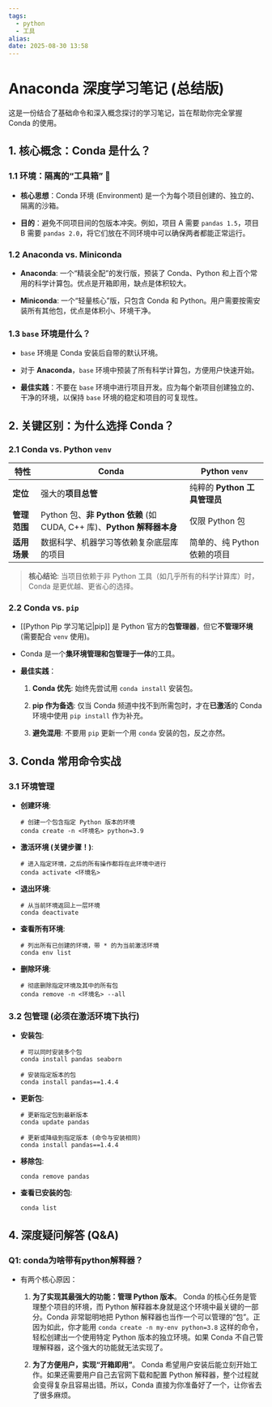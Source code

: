 ```yaml
---
tags:
  - python
  - 工具
alias:
date: 2025-08-30 13:58
---
```

# Anaconda 深度学习笔记 (总结版)

这是一份结合了基础命令和深入概念探讨的学习笔记，旨在帮助你完全掌握 Conda 的使用。

## 1. 核心概念：Conda 是什么？

### 1.1 环境：隔离的“工具箱” 🧰

- **核心思想**：Conda 环境 (Environment) 是一个为每个项目创建的、独立的、隔离的沙箱。
    
- **目的**：避免不同项目间的包版本冲突。例如，项目 A 需要 `pandas 1.5`，项目 B 需要 `pandas 2.0`，将它们放在不同环境中可以确保两者都能正常运行。
    

### 1.2 Anaconda vs. Miniconda

- **Anaconda**: 一个“精装全配”的发行版，预装了 Conda、Python 和上百个常用的科学计算包。优点是开箱即用，缺点是体积较大。
    
- **Miniconda**: 一个“轻量核心”版，只包含 Conda 和 Python。用户需要按需安装所有其他包，优点是体积小、环境干净。
    

### 1.3 `base` 环境是什么？

- `base` 环境是 Conda 安装后自带的默认环境。
    
- 对于 **Anaconda**，`base` 环境中预装了所有科学计算包，方便用户快速开始。
    
- **最佳实践**：不要在 `base` 环境中进行项目开发。应为每个新项目创建独立的、干净的环境，以保持 `base` 环境的稳定和项目的可复现性。
    

## 2. 关键区别：为什么选择 Conda？

### 2.1 Conda vs. Python `venv`

|特性|Conda|Python `venv`|
|---|---|---|
|**定位**|强大的**项目总管**|纯粹的 **Python 工具管理员**|
|**管理范围**|Python 包、**非 Python 依赖** (如 CUDA, C++ 库)、**Python 解释器本身**|仅限 Python 包|
|**适用场景**|数据科学、机器学习等依赖复杂底层库的项目|简单的、纯 Python 依赖的项目|

> **核心结论**: 当项目依赖于非 Python 工具（如几乎所有的科学计算库）时，Conda 是更优越、更省心的选择。

### 2.2 Conda vs. `pip`

- [[Python Pip 学习笔记|pip]] 是 Python 官方的**包管理器**，但它**不管理环境** (需要配合 `venv` 使用)。
    
- Conda 是一个**集环境管理和包管理于一体**的工具。
    
- **最佳实践**：
    
    1. **Conda 优先**: 始终先尝试用 `conda install` 安装包。
        
    2. **pip 作为备选**: 仅当 Conda 频道中找不到所需包时，才在**已激活**的 Conda 环境中使用 `pip install` 作为补充。
        
    3. **避免混用**: 不要用 `pip` 更新一个用 `conda` 安装的包，反之亦然。
        

## 3. Conda 常用命令实战

### 3.1 环境管理

- **创建环境**:
    
    ```
    # 创建一个包含指定 Python 版本的环境
    conda create -n <环境名> python=3.9
    ```
    
- **激活环境 (关键步骤！)**:
    
    ```
    # 进入指定环境，之后的所有操作都将在此环境中进行
    conda activate <环境名>
    ```
    
- **退出环境**:
    
    ```
    # 从当前环境返回上一层环境
    conda deactivate
    ```
    
- **查看所有环境**:
    
    ```
    # 列出所有已创建的环境，带 * 的为当前激活环境
    conda env list
    ```
    
- **删除环境**:
    
    ```
    # 彻底删除指定环境及其中的所有包
    conda remove -n <环境名> --all
    ```
    

### 3.2 包管理 (必须在激活环境下执行)

- **安装包**:
    
    ```
    # 可以同时安装多个包
    conda install pandas seaborn
    
    # 安装指定版本的包
    conda install pandas==1.4.4
    ```
    
- **更新包**:
    
    ```
    # 更新指定包到最新版本
    conda update pandas
    
    # 更新或降级到指定版本 (命令与安装相同)
    conda install pandas==1.4.4
    ```
    
- **移除包**:
    
    ```
    conda remove pandas
    ```
    
- **查看已安装的包**:
    
    ```
    conda list
    ```
    

## 4. 深度疑问解答 (Q&A)

### Q1: conda为啥带有python解释器？

- 有两个核心原因：
    
    1. **为了实现其最强大的功能：管理 Python 版本**。 Conda 的核心任务是管理整个项目的环境，而 Python 解释器本身就是这个环境中最关键的一部分。Conda 非常聪明地把 Python 解释器也当作一个可以管理的“包”。正因为如此，你才能用 `conda create -n my-env python=3.8` 这样的命令，轻松创建出一个使用特定 Python 版本的独立环境。如果 Conda 不自己管理解释器，这个强大的功能就无法实现了。
        
    2. **为了方便用户，实现“开箱即用”**。 Conda 希望用户安装后能立刻开始工作。如果还需要用户自己去官网下载和配置 Python 解释器，整个过程就会变得复杂且容易出错。所以，Conda 直接为你准备好了一个，让你省去了很多麻烦。